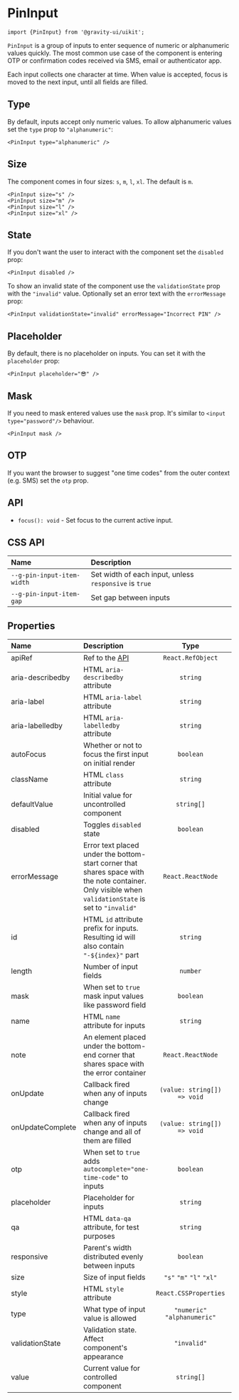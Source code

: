 <!--GITHUB_BLOCK-->

# PinInput

<!--/GITHUB_BLOCK-->

```tsx
import {PinInput} from '@gravity-ui/uikit';
```

`PinInput` is a group of inputs to enter sequence of numeric or alphanumeric values quickly. The most common use case of the component
is entering OTP or confirmation codes received via SMS, email or authenticator app.

Each input collects one character at time. When value is accepted, focus is moved to the next input, until all fields are filled.

## Type

By default, inputs accept only numeric values. To allow alphanumeric values set the `type` prop to `"alphanumeric"`:

<!--LANDING_BLOCK
<ExampleBlock
    code={`
<PinInput type="alphanumeric" />
`}
>
    <UIKit.PinInput type="alphanumeric" />
</ExampleBlock>
LANDING_BLOCK-->

<!--GITHUB_BLOCK-->

```tsx
<PinInput type="alphanumeric" />
```

<!--/GITHUB_BLOCK-->

## Size

The component comes in four sizes: `s`, `m`, `l`, `xl`. The default is `m`.

<!--LANDING_BLOCK
<ExampleBlock
    code={`
<PinInput size="s" />
<PinInput size="m" />
<PinInput size="l" />
<PinInput size="xl" />
`}
>
    <UIKit.PinInput size="s" />
    <UIKit.PinInput size="m" />
    <UIKit.PinInput size="l" />
    <UIKit.PinInput size="xl" />
</ExampleBlock>
LANDING_BLOCK-->

<!--GITHUB_BLOCK-->

```tsx
<PinInput size="s" />
<PinInput size="m" />
<PinInput size="l" />
<PinInput size="xl" />
```

<!--/GITHUB_BLOCK-->

## State

If you don't want the user to interact with the component set the `disabled` prop:

<!--LANDING_BLOCK
<ExampleBlock
    code={`
<PinInput disabled />
`}
>
    <UIKit.PinInput disabled />
</ExampleBlock>
LANDING_BLOCK-->

<!--GITHUB_BLOCK-->

```tsx
<PinInput disabled />
```

<!--/GITHUB_BLOCK-->

To show an invalid state of the component use the `validationState` prop with the `"invalid"` value. Optionally set an error text
with the `errorMessage` prop:

<!--LANDING_BLOCK
<ExampleBlock
    code={`
<PinInput validationState="invalid" errorMessage="Incorrect PIN" />
`}
>
    <UIKit.PinInput validationState="invalid" errorMessage="Incorrect PIN" />
</ExampleBlock>
LANDING_BLOCK-->

<!--GITHUB_BLOCK-->

```tsx
<PinInput validationState="invalid" errorMessage="Incorrect PIN" />
```

<!--/GITHUB_BLOCK-->

## Placeholder

By default, there is no placeholder on inputs. You can set it with the `placeholder` prop:

<!--LANDING_BLOCK
<ExampleBlock
    code={`
<PinInput placeholder="😎" />
`}
>
    <UIKit.PinInput placeholder="😎" />
</ExampleBlock>
LANDING_BLOCK-->

<!--GITHUB_BLOCK-->

```tsx
<PinInput placeholder="😎" />
```

<!--/GITHUB_BLOCK-->

## Mask

If you need to mask entered values use the `mask` prop. It's similar to `<input type="password"/>` behaviour.

<!--LANDING_BLOCK
<ExampleBlock
    code={`
<PinInput mask />
`}
>
    <UIKit.PinInput mask />
</ExampleBlock>
LANDING_BLOCK-->

<!--GITHUB_BLOCK-->

```tsx
<PinInput mask />
```

<!--/GITHUB_BLOCK-->

## OTP

If you want the browser to suggest "one time codes" from the outer context (e.g. SMS) set the `otp` prop.

## API

- `focus(): void` - Set focus to the current active input.

## CSS API

| Name                       | Description                                            |
| :------------------------- | :----------------------------------------------------- |
| `--g-pin-input-item-width` | Set width of each input, unless `responsive` is `true` |
| `--g-pin-input-item-gap`   | Set gap between inputs                                 |

## Properties

| Name             | Description                                                                                                                                          |             Type             |   Default   |
| :--------------- | :--------------------------------------------------------------------------------------------------------------------------------------------------- | :--------------------------: | :---------: |
| apiRef           | Ref to the [API](#api)                                                                                                                               |      `React.RefObject`       |             |
| aria-describedby | HTML `aria-describedby` attribute                                                                                                                    |           `string`           |             |
| aria-label       | HTML `aria-label` attribute                                                                                                                          |           `string`           |             |
| aria-labelledby  | HTML `aria-labelledby` attribute                                                                                                                     |           `string`           |             |
| autoFocus        | Whether or not to focus the first input on initial render                                                                                            |          `boolean`           |             |
| className        | HTML `class` attribute                                                                                                                               |           `string`           |             |
| defaultValue     | Initial value for uncontrolled component                                                                                                             |          `string[]`          |             |
| disabled         | Toggles `disabled` state                                                                                                                             |          `boolean`           |             |
| errorMessage     | Error text placed under the bottom-start corner that shares space with the note container. Only visible when `validationState` is set to `"invalid"` |      `React.ReactNode`       |             |
| id               | HTML `id` attribute prefix for inputs. Resulting id will also contain `"-${index}"` part                                                             |           `string`           |             |
| length           | Number of input fields                                                                                                                               |           `number`           |     `4`     |
| mask             | When set to `true` mask input values like password field                                                                                             |          `boolean`           |             |
| name             | HTML `name` attribute for inputs                                                                                                                     |           `string`           |             |
| note             | An element placed under the bottom-end corner that shares space with the error container                                                             |      `React.ReactNode`       |             |
| onUpdate         | Callback fired when any of inputs change                                                                                                             | `(value: string[]) => void`  |             |
| onUpdateComplete | Callback fired when any of inputs change and all of them are filled                                                                                  | `(value: string[]) => void`  |             |
| otp              | When set to `true` adds `autocomplete="one-time-code"` to inputs                                                                                     |          `boolean`           |             |
| placeholder      | Placeholder for inputs                                                                                                                               |           `string`           |             |
| qa               | HTML `data-qa` attribute, for test purposes                                                                                                          |           `string`           |             |
| responsive       | Parent's width distributed evenly between inputs                                                                                                     |          `boolean`           |             |
| size             | Size of input fields                                                                                                                                 |   `"s"` `"m"` `"l"` `"xl"`   |    `"m"`    |
| style            | HTML `style` attribute                                                                                                                               |    `React.CSSProperties`     |             |
| type             | What type of input value is allowed                                                                                                                  | `"numeric"` `"alphanumeric"` | `"numeric"` |
| validationState  | Validation state. Affect component's appearance                                                                                                      |         `"invalid"`          |             |
| value            | Current value for controlled component                                                                                                               |          `string[]`          |             |
